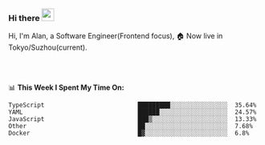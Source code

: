 ### Hi there <img src="https://media.giphy.com/media/hvRJCLFzcasrR4ia7z/giphy.gif" width="25px">

<!-- ![visitors](https://visitor-badge.glitch.me/badge?page_id=dislfyer.dislfyer) -->

Hi, I'm Alan, a Software Engineer(Frontend focus), 🏠 Now live in Tokyo/Suzhou(current).

<br/>
<br/>

📊 **This Week I Spent My Time On:**


<!--START_SECTION:waka-->

```text
TypeScript                          █████████░░░░░░░░░░░░░░░░  35.64%
YAML                                ██████░░░░░░░░░░░░░░░░░░░  24.57%
JavaScript                          ███▒░░░░░░░░░░░░░░░░░░░░░  13.33%
Other                               ██░░░░░░░░░░░░░░░░░░░░░░░  7.68%
Docker                              █▓░░░░░░░░░░░░░░░░░░░░░░░  6.8%
```

<!--END_SECTION:waka-->

<!--
**About Me:**
 -->
